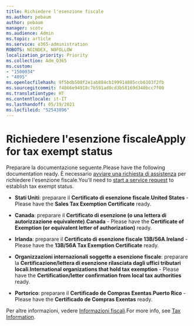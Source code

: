 ```yaml
---
title: Richiedere l'esenzione fiscale
ms.author: pebaum
author: pebaum
manager: scotv
ms.audience: Admin
ms.topic: article
ms.service: o365-administration
ROBOTS: NOINDEX, NOFOLLOW
localization_priority: Priority
ms.collection: Adm_O365
ms.custom:
- "1500034"
- "4895"
ms.openlocfilehash: 9f5bdb508f2e1ab884cb199914885ccb6103f2fb
ms.sourcegitcommit: f4866e94918c7b591ad0cd3b58169d340bcc7f00
ms.translationtype: HT
ms.contentlocale: it-IT
ms.lasthandoff: 05/19/2021
ms.locfileid: "52543896"
---
```

# <a name="apply-for-tax-exempt-status"></a><span data-ttu-id="0a342-102">Richiedere l'esenzione fiscale</span><span class="sxs-lookup"><span data-stu-id="0a342-102">Apply for tax exempt status</span></span>

<span data-ttu-id="0a342-103">Preparare la documentazione seguente.</span><span class="sxs-lookup"><span data-stu-id="0a342-103">Please have the following documentation ready.</span></span> <span data-ttu-id="0a342-104">È necessario [avviare una richiesta di assistenza](https://go.microsoft.com/fwlink/p/?linkid=518322) per richiedere l'esenzione fiscale.</span><span class="sxs-lookup"><span data-stu-id="0a342-104">You'll need to [start a service request](https://go.microsoft.com/fwlink/p/?linkid=518322) to establish tax exempt status.</span></span>

- <span data-ttu-id="0a342-105">**Stati Uniti**: preparare il **Certificato di esenzione fiscale**.</span><span class="sxs-lookup"><span data-stu-id="0a342-105">**United States** - Please have the **Sales Tax Exemption Certificate** ready.</span></span>

- <span data-ttu-id="0a342-106">**Canada**: preparare il **Certificato di esenzione (o una lettera di autorizzazione equivalente)**.</span><span class="sxs-lookup"><span data-stu-id="0a342-106">**Canada** - Please have the **Certificate of Exemption (or equivalent letter of authorization)** ready.</span></span>

- <span data-ttu-id="0a342-107">**Irlanda**: preparare il **Certificato di esenzione fiscale 13B/56A**.</span><span class="sxs-lookup"><span data-stu-id="0a342-107">**Ireland** - Please have the **13B/56A Tax Exemption Certificate** ready.</span></span>

- <span data-ttu-id="0a342-108">**Organizzazioni internazionali soggette a esenzione fiscale**: preparare la **Certificazione/lettera di esenzione rilasciata dagli uffici tributari locali**.</span><span class="sxs-lookup"><span data-stu-id="0a342-108">**International organizations that hold tax exemption** - Please have the **Certification/letter confirmation from local tax authorities** ready.</span></span>

- <span data-ttu-id="0a342-109">**Portorico**: preparare il **Certificado de Compras Exentas**.</span><span class="sxs-lookup"><span data-stu-id="0a342-109">**Puerto Rico** - Please have the **Certificado de Compras Exentas** ready.</span></span>

<span data-ttu-id="0a342-110">Per altre informazioni, vedere [Informazioni fiscali](/microsoft-365/commerce/billing-and-payments/tax-information).</span><span class="sxs-lookup"><span data-stu-id="0a342-110">For more info, see [Tax Information](/microsoft-365/commerce/billing-and-payments/tax-information).</span></span>
